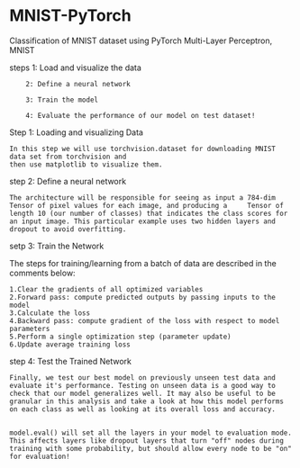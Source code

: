 # MNIST-PyTorch
Classification of MNIST dataset using PyTorch
  Multi-Layer Perceptron, MNIST
  
  steps 1: Load and visualize the data
  
        2: Define a neural network
        
        3: Train the model
        
        4: Evaluate the performance of our model on test dataset!

Step 1: Loading and visualizing Data

    In this step we will use torchvision.dataset for downloading MNIST data set from torchvision and 
    then use matplotlib to visualize them.
  

step 2: Define a neural network
  
    The architecture will be responsible for seeing as input a 784-dim Tensor of pixel values for each image, and producing a     Tensor of length 10 (our number of classes) that indicates the class scores for an input image. This particular example uses two hidden layers and dropout to avoid overfitting.

setp 3: Train the Network

The steps for training/learning from a batch of data are described in the comments below:

    1.Clear the gradients of all optimized variables
    2.Forward pass: compute predicted outputs by passing inputs to the model
    3.Calculate the loss
    4.Backward pass: compute gradient of the loss with respect to model parameters
    5.Perform a single optimization step (parameter update)
    6.Update average training loss

step 4: Test the Trained Network

    Finally, we test our best model on previously unseen test data and evaluate it's performance. Testing on unseen data is a good way to check that our model generalizes well. It may also be useful to be granular in this analysis and take a look at how this model performs on each class as well as looking at its overall loss and accuracy.


    model.eval() will set all the layers in your model to evaluation mode. This affects layers like dropout layers that turn "off" nodes during training with some probability, but should allow every node to be "on" for evaluation!
